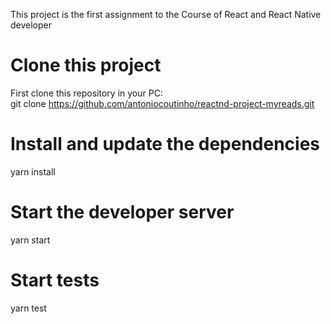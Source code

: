 This project is the first assignment to the Course of React and React Native developer 
# Clone this project

First clone this repository in your PC:<br>
git clone https://github.com/antoniocoutinho/reactnd-project-myreads.git

# Install and update the dependencies
yarn install

# Start the developer server
yarn start

# Start tests
yarn test